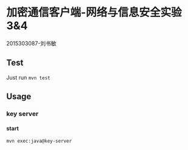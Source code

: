 加密通信客户端-网络与信息安全实验3&4
=================

2015303087-刘书敏

## Test
 Just run `mvn test`
 
## Usage
### key server
#### start
`mvn exec:java@key-server`